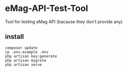 # eMag-API-Test-Tool
 Tool for testing eMag API (bacause they don't provide any)

## install
```
composer update
cp .env.example .env
php artisan key:generate
php artisan migrate
php artisan serve
```